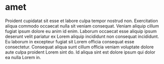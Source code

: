 # amet

Proident cupidatat sit esse et labore culpa tempor nostrud non. Exercitation aliqua commodo occaecat nulla sit veniam consequat. Veniam aliquip cillum fugiat ipsum dolore eu anim id enim. Laborum occaecat esse aliquip ipsum deserunt velit pariatur ex Lorem aliquip incididunt non consequat incididunt. Eu laborum in excepteur fugiat sit Lorem officia consequat esse consectetur. Consequat aliqua sunt cillum officia veniam voluptate dolore aute culpa proident Lorem sint do. Id aliqua sint est dolore ipsum qui dolor ea nulla Lorem in.